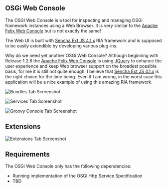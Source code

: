 ## OSGi Web Console

The OSGI Web Console is a tool for inspecting and managing OSGi framework instances using a Web Browser.
It is very similar to the [Apache Felix Web Console][0] but is not exactly the same!

The Web UI is built with [Sencha Ext JS 4.1.x][1] RIA framework and is supposed to be easily
extendible by developing various plug-ins.

Why do we need yet another OSGi Web Console? Although beginning with Release 1.2.8 the [Apache Felix Web Console][0] is using [JQuery][2]
to enhance the user experience and keep Web browser support on the broadest possible basis, for me it is still not quite enough.
I believe that [Sencha Ext JS 4.1.x][1] is the right choice for the time being. Even if I am wrong, in the worst case this application
will be a nice example of using this amazing RIA framework.

![Bundles Tab Screenshot](https://github.com/danielpacak/osgi-enterprise-webconsole/raw/master/README/osgi-web-console-bundles-tab.png)

![Services Tab Screenshot](https://github.com/danielpacak/osgi-enterprise-webconsole/raw/master/README/osgi-web-console-services-tab.png)

![Groovy Console Tab Screenshot](https://github.com/danielpacak/osgi-enterprise-webconsole/raw/master/README/osgi-web-console-groovy-console-tab.png)

## Extensions

![Extensions Tab Screenshot](https://github.com/danielpacak/osgi-enterprise-webconsole/raw/master/README/osgi-web-console-extensions-tab.png)

## Requirements

The OSGi Web Console only has the following dependencies:

 + Running implementation of the OSGi Http Service Specification
 + TBD


[0]: http://felix.apache.org/site/apache-felix-web-console.html
[1]: http://www.sencha.com/products/extjs/
[2]: http://jquery.com/